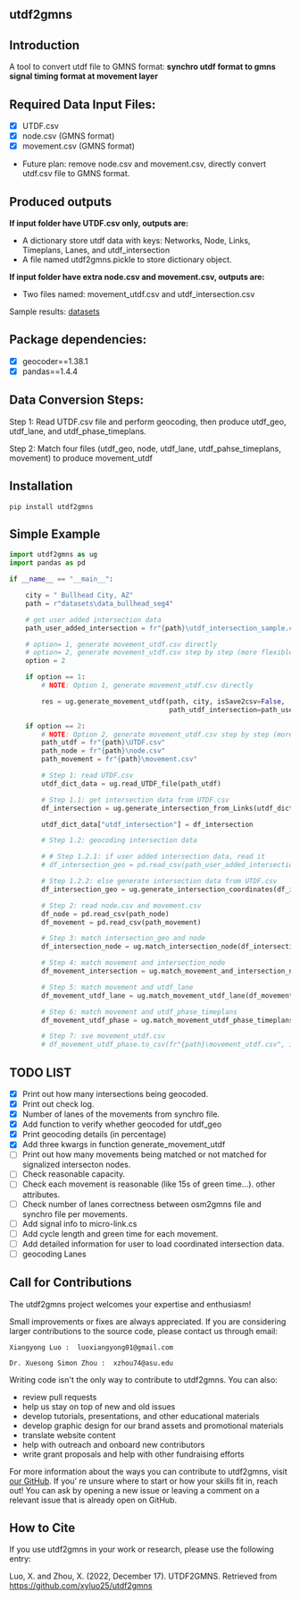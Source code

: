 ## utdf2gmns

## Introduction

A tool to convert utdf file to GMNS format:  **synchro utdf format to gmns signal timing format at movement layer**

## Required Data Input Files:

* [X] UTDF.csv
* [X] node.csv (GMNS format)
* [X] movement.csv (GMNS format)

* Future plan: remove node.csv and movement.csv, directly convert utdf.csv file to GMNS format.

## **Produced outputs**

**If input folder have UTDF.csv only, outputs are:**

* A dictionary store utdf data with keys: Networks, Node, Links, Timeplans, Lanes, and utdf_intersection
* A file named utdf2gmns.pickle to store dictionary object.

**If input folder have extra node.csv and movement.csv, outputs are:**

* Two files named:  movement_utdf.csv and utdf_intersection.csv

Sample results: [datasets](https://github.com/asu-trans-ai-lab/utdf2gmns/tree/main/datasets)

## **Package dependencies**:

* [X] geocoder==1.38.1
* [X] pandas==1.4.4

## Data Conversion Steps:

Step 1: Read UTDF.csv file and perform geocoding, then produce utdf_geo, utdf_lane, and utdf_phase_timeplans.

Step 2: Match four files (utdf_geo, node, utdf_lane, utdf_pahse_timeplans, movement) to produce movement_utdf

## Installation

`pip install utdf2gmns`

## Simple Example

```python
import utdf2gmns as ug
import pandas as pd

if __name__ == "__main__":

    city = " Bullhead City, AZ"
    path = r"datasets\data_bullhead_seg4"

    # get user added intersection data
    path_user_added_intersection = fr"{path}\utdf_intersection_sample.csv"

    # option= 1, generate movement_utdf.csv directly
    # option= 2, generate movement_utdf.csv step by step (more flexible)
    option = 2

    if option == 1:
        # NOTE: Option 1, generate movement_utdf.csv directly

        res = ug.generate_movement_utdf(path, city, isSave2csv=False,
                                        path_utdf_intersection=path_user_added_intersection)

    if option == 2:
        # NOTE: Option 2, generate movement_utdf.csv step by step (more flexible)
        path_utdf = fr"{path}\UTDF.csv"
        path_node = fr"{path}\node.csv"
        path_movement = fr"{path}\movement.csv"

        # Step 1: read UTDF.csv
        utdf_dict_data = ug.read_UTDF_file(path_utdf)

        # Step 1.1: get intersection data from UTDF.csv
        df_intersection = ug.generate_intersection_from_Links(utdf_dict_data["Links"], city_name=city)

        utdf_dict_data["utdf_intersection"] = df_intersection

        # Step 1.2: geocoding intersection data

        # # Step 1.2.1: if user added intersection data, read it
        # df_intersection_geo = pd.read_csv(path_user_added_intersection)

        # Step 1.2.2: else generate intersection data from UTDF.csv
        df_intersection_geo = ug.generate_intersection_coordinates(df_intersection)

        # Step 2: read node.csv and movement.csv
        df_node = pd.read_csv(path_node)
        df_movement = pd.read_csv(path_movement)

        # Step 3: match intersection_geo and node
        df_intersection_node = ug.match_intersection_node(df_intersection_geo, df_node, max_distance_threshold=0.1)

        # Step 4: match movement and intersection_node
        df_movement_intersection = ug.match_movement_and_intersection_node(df_movement, df_intersection_node)

        # Step 5: match movement and utdf_lane
        df_movement_utdf_lane = ug.match_movement_utdf_lane(df_movement_intersection, utdf_dict_data)

        # Step 6: match movement and utdf_phase_timeplans
        df_movement_utdf_phase = ug.match_movement_utdf_phase_timeplans(df_movement_utdf_lane, utdf_dict_data)

        # Step 7: sve movement_utdf.csv
        # df_movement_utdf_phase.to_csv(fr"{path}\movement_utdf.csv", index=False)

```

## TODO LIST

* [X] Print out how many intersections being geocoded.
* [X] Print out check log.
* [X] Number of lanes of the movements from synchro file.
* [X] Add function to verify whether geocoded for utdf_geo
* [X] Print geocoding details (in percentage)
* [X] Add three kwargs in function generate_movement_utdf
* [ ] Print out how many movements being matched or not matched for signalized intersecton nodes.
* [ ] Check reasonable capacity.
* [ ] Check each movement is reasonable (like 15s of green time...). other attributes.
* [ ] Check number of lanes correctness between osm2gmns file and synchro file per movements.
* [ ] Add signal info to micro-link.cs
* [ ] Add cycle length and green time for each movement.
* [ ] Add detailed information for user to load coordinated intersection data.
* [ ] geocoding Lanes

## Call for Contributions

The utdf2gmns project welcomes your expertise and enthusiasm!

Small improvements or fixes are always appreciated. If you are considering larger contributions to the source code, please contact us through email:

    Xiangyong Luo :  luoxiangyong01@gmail.com

    Dr. Xuesong Simon Zhou :  xzhou74@asu.edu

Writing code isn't the only way to contribute to utdf2gmns. You can also:

* review pull requests
* help us stay on top of new and old issues
* develop tutorials, presentations, and other educational materials
* develop graphic design for our brand assets and promotional materials
* translate website content
* help with outreach and onboard new contributors
* write grant proposals and help with other fundraising efforts

For more information about the ways you can contribute to utdf2gmns, visit [our GitHub](https://github.com/asu-trans-ai-lab/utdf2gmns). If you' re unsure where to start or how your skills fit in, reach out! You can ask by opening a new issue or leaving a comment on a relevant issue that is already open on GitHub.

## **How to Cite**

If you use utdf2gmns in your work or research, please use the following entry:

Luo, X. and Zhou, X. (2022, December 17). UTDF2GMNS. Retrieved from https://github.com/xyluo25/utdf2gmns
